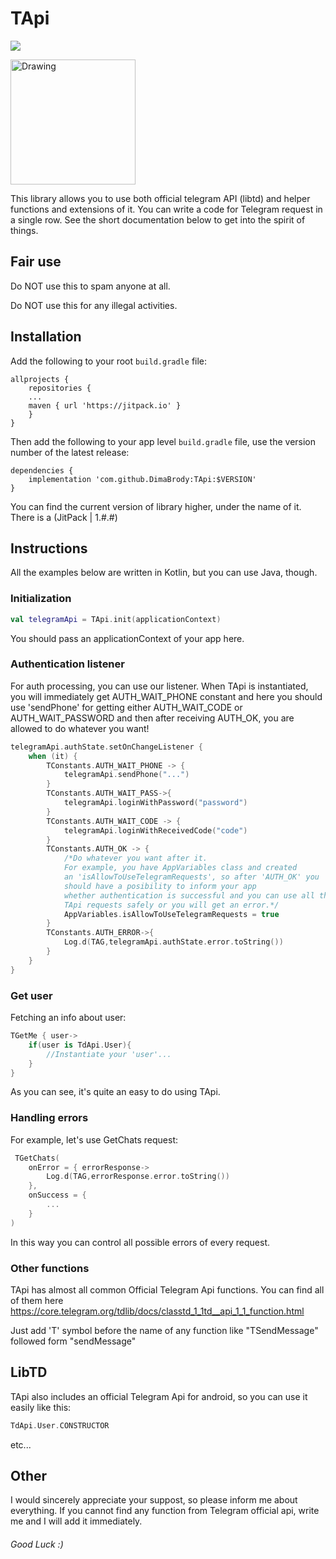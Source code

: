 # TApi

[![](https://jitpack.io/v/DimaBrody/TApi.svg?style=flat-square)](https://jitpack.io/#DimaBrody/TApi/1.0.3)

<img src="https://upload.wikimedia.org/wikipedia/commons/thumb/8/82/Telegram_logo.svg/1024px-Telegram_logo.svg.png" alt="Drawing" width="200" height="200"/> 

This library allows you to use both official telegram API (libtd) and helper functions and extensions of it. You can write a code for Telegram request in a single row. See the short documentation below to get into the spirit of things.

## Fair use 
Do NOT use this to spam anyone at all.

Do NOT use this for any illegal activities.

## Installation

Add the following to your root ```build.gradle``` file:
```Gradle
allprojects {
    repositories {
	...
	maven { url 'https://jitpack.io' }
    }
}
```

Then add the following to your app level ```build.gradle``` file, use the version number of the latest release:
```Gradle
dependencies {
    implementation 'com.github.DimaBrody:TApi:$VERSION'
}
```
You can find the current version of library higher, under the name of it. There is a (JitPack | 1.#.#)

## Instructions
All the examples below are written in Kotlin, but you can use Java, though.

### Initialization  
```Kotlin
val telegramApi = TApi.init(applicationContext)
```
You should pass an applicationContext of your app here.

### Authentication listener

For auth processing, you can use our listener. When TApi is instantiated, you will immediately get AUTH_WAIT_PHONE constant and here you should use 'sendPhone' for getting either AUTH_WAIT_CODE or AUTH_WAIT_PASSWORD and then after receiving AUTH_OK, you are allowed to do whatever you want!

```Kotlin
telegramApi.authState.setOnChangeListener {
    when (it) {
        TConstants.AUTH_WAIT_PHONE -> {
            telegramApi.sendPhone("...")
        }
        TConstants.AUTH_WAIT_PASS->{
            telegramApi.loginWithPassword("password")
        }
        TConstants.AUTH_WAIT_CODE -> {
            telegramApi.loginWithReceivedCode("code")
        }
        TConstants.AUTH_OK -> {
            /*Do whatever you want after it.
            For example, you have AppVariables class and created 
            an 'isAllowToUseTelegramRequests', so after 'AUTH_OK' you
            should have a posibility to inform your app 
            whether authentication is successful and you can use all the
            TApi requests safely or you will get an error.*/
            AppVariables.isAllowToUseTelegramRequests = true
        }
        TConstants.AUTH_ERROR->{
            Log.d(TAG,telegramApi.authState.error.toString())
        }
    }
}
```

### Get user

Fetching an info about user:

```Kotlin
TGetMe { user->
    if(user is TdApi.User){
        //Instantiate your 'user'...
    }
}
```
As you can see, it's quite an easy to do using TApi.


### Handling errors
For example, let's use GetChats request:

```Kotlin
 TGetChats(
    onError = { errorResponse->
        Log.d(TAG,errorResponse.error.toString())
    },
    onSuccess = {
        ...
    }
)
 ```
 
 In this way you can control all possible errors of every request.
 
 ### Other functions
 TApi has almost all common Official Telegram Api functions. 
 You can find all of them here https://core.telegram.org/tdlib/docs/classtd_1_1td__api_1_1_function.html
 
 Just add 'T' symbol before the name of any function like "TSendMessage" followed form "sendMessage"
 
 ## LibTD
 TApi also includes an official Telegram Api for android, so you can use it easily like this:
 ```Kotlin
 TdApi.User.CONSTRUCTOR
 ```
 etc...
 
 ## Other
 I would sincerely appreciate your suppost, so please inform me about everything.
 If you cannot find any function from Telegram official api, write me and I will add it immediately.
 ###### Good Luck :)
